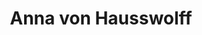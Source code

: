 ---
layout: post
category: concert
title: Anna von Hausswolff
artists: 
- Anna Von Hausswolff
place: 
- Église Protestante Unie de l'Étoile
country: France
city: Paris
---